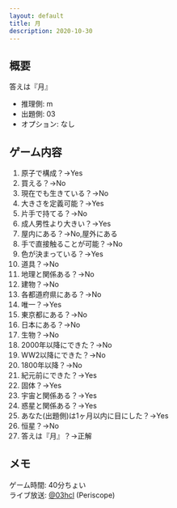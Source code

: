 ```yaml
---
layout: default
title: 月
description: 2020-10-30
---
```


## 概要

答えは『月』

- 推理側: m
- 出題側: 03
- オプション: なし

## ゲーム内容

1. 原子で構成？→Yes
2. 買える？→No
3. 現在でも生きている？→No
4. 大きさを定義可能？→Yes
5. 片手で持てる？→No
6. 成人男性より大きい？→Yes
7. 屋内にある？→No,屋外にある
8. 手で直接触ることが可能？→No
9. 色が決まっている？→Yes
10. 道具？→No
11. 地理と関係ある？→No
12. 建物？→No
13. 各都道府県にある？→No
14. 唯一？→Yes
15. 東京都にある？→No
16. 日本にある？→No
17. 生物？→No
18. 2000年以降にできた？→No
19. WW2以降にできた？→No
20. 1800年以降？→No
21. 紀元前にできた？→Yes
22. 固体？→Yes
23. 宇宙と関係ある？→Yes
24. 惑星と関係ある？→Yes
25. あなた(出題側)は1ヶ月以内に目にした？→Yes
26. 恒星？→No
27. 答えは『月』？→正解

## メモ

ゲーム時間: 40分ちょい  
ライブ放送: [@03hcl](https://www.periscope.tv/03hcl/1OyKAgZWQBaJb) (Periscope)
